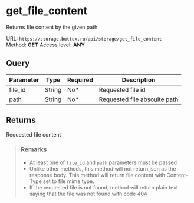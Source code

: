 # get_file_content
Returns file content by the given path

URL: `https://storage.buttex.ru/api/storage/get_file_content`\
Method: **GET**
Access level: **ANY**

## Query
| Parameter | Type   | Required | Description                  |
|-----------|--------|----------|------------------------------|
| file_id   | String | No*      | Requested file id            |
| path      | String | No*      | Requested file absoulte path |

## Returns
Requested file content

> ### Remarks
> - At least one of `file_id` and `path` parameters must be passed
> - Unlike other methods, this method will not return json as the response body.
> This method will return file content with Content-Type set to file mime type.
> - If the requested file is not found, method will return plain text saying that
> the file was not found with code 404